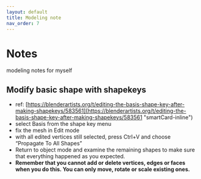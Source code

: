 ```yaml
---
layout: default
title: Modeling note
nav_order: 7
---
```


# Notes
modeling notes for myself

## Modify basic shape with shapekeys

- ref: [https://blenderartists.org/t/editing-the-basis-shape-key-after-making-shapekeys/583561](https://blenderartists.org/t/editing-the-basis-shape-key-after-making-shapekeys/583561 "smartCard-inline")
- select Basis from the shape key menu
- fix the mesh in Edit mode
- with all edited vertices still selected, press Ctrl+V and choose “Propagate To All Shapes”
- Return to object mode and examine the remaining shapes to make sure that everything happened as you expected.
- **Remember that you cannot add or delete vertices, edges or faces when you do this. You can only move, rotate or scale existing ones.**

‌
